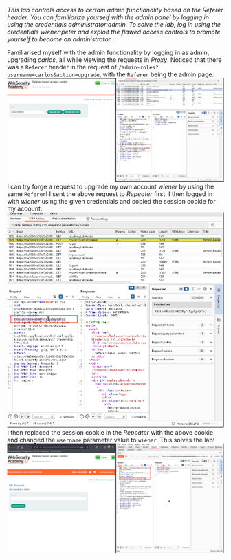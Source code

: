 *This lab controls access to certain admin functionality based on the Referer header. You can familiarize yourself with the admin panel by logging in using the credentials administrator:admin.
To solve the lab, log in using the credentials wiener:peter and exploit the flawed access controls to promote yourself to become an administrator.*

Familiarised myself with the admin functionality by logging in as admin, upgrading *carlos*, all while viewing the requests in *Proxy*. 
Noticed that there was a `Referer` header in the request of `/admin-roles?username=carlos&action=upgrade`, with the `Referer` being the admin page. 
![Screenshot 2024-05-13 at 4.37.44 PM](images/Screenshot%202024-05-13%20at%204.37.44%20PM.png)
I can try forge a request to upgrade my own account *wiener* by using the same `Referer`!
I sent the above request to *Repeater* first. 
I then logged in with *wiener* using the given credentials and copied the session cookie for my account:
![Screenshot 2024-05-13 at 4.42.48 PM](images/Screenshot%202024-05-13%20at%204.42.48%20PM.png)
I then replaced the session cookie in the *Repeater* with the above cookie and changed the `username` parameter value to `wiener`. 
This solves the lab!
![Screenshot 2024-05-13 at 4.45.11 PM](images/Screenshot%202024-05-13%20at%204.45.11%20PM.png)